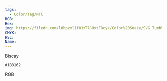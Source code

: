 ```yaml
---
tags:
  - Color/Tag/NTC
RGB:
Hex:
img: https://filedn.com/l0hpzxl1f01yT7GHxtF8cyk/Color%20Snake/SVG_Tumb%20Mass%20No%20Name/1B3162.svg
CMYK:
HSL:
Name:
---
```

Biscay
```palette
#1B3162
```
RGB
